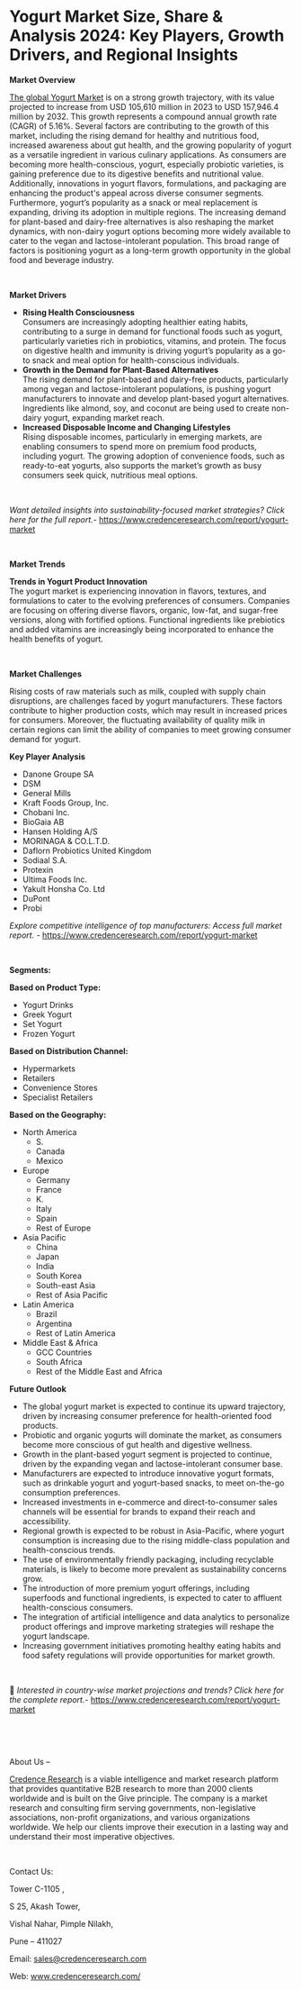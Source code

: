 # Yogurt Market Size, Share & Analysis 2024: Key Players, Growth Drivers, and Regional Insights


<p><strong>Market Overview</strong></p>
<p><a href="https://www.credenceresearch.com/report/yogurt-market">The global Yogurt Market</a> is on a strong growth trajectory, with its value projected to increase from USD 105,610 million in 2023 to USD 157,946.4 million by 2032. This growth represents a compound annual growth rate (CAGR) of 5.16%. Several factors are contributing to the growth of this market, including the rising demand for healthy and nutritious food, increased awareness about gut health, and the growing popularity of yogurt as a versatile ingredient in various culinary applications. As consumers are becoming more health-conscious, yogurt, especially probiotic varieties, is gaining preference due to its digestive benefits and nutritional value. Additionally, innovations in yogurt flavors, formulations, and packaging are enhancing the product's appeal across diverse consumer segments. Furthermore, yogurt&rsquo;s popularity as a snack or meal replacement is expanding, driving its adoption in multiple regions. The increasing demand for plant-based and dairy-free alternatives is also reshaping the market dynamics, with non-dairy yogurt options becoming more widely available to cater to the vegan and lactose-intolerant population. This broad range of factors is positioning yogurt as a long-term growth opportunity in the global food and beverage industry.</p>
<p><strong>&nbsp;</strong></p>
<p><strong>Market Drivers</strong></p>
<ul>
<li><strong>Rising Health Consciousness</strong><br /> Consumers are increasingly adopting healthier eating habits, contributing to a surge in demand for functional foods such as yogurt, particularly varieties rich in probiotics, vitamins, and protein. The focus on digestive health and immunity is driving yogurt&rsquo;s popularity as a go-to snack and meal option for health-conscious individuals.</li>
<li><strong>Growth in the Demand for Plant-Based Alternatives</strong><br /> The rising demand for plant-based and dairy-free products, particularly among vegan and lactose-intolerant populations, is pushing yogurt manufacturers to innovate and develop plant-based yogurt alternatives. Ingredients like almond, soy, and coconut are being used to create non-dairy yogurt, expanding market reach.</li>
<li><strong>Increased Disposable Income and Changing Lifestyles</strong><br /> Rising disposable incomes, particularly in emerging markets, are enabling consumers to spend more on premium food products, including yogurt. The growing adoption of convenience foods, such as ready-to-eat yogurts, also supports the market&rsquo;s growth as busy consumers seek quick, nutritious meal options.</li>
</ul>
<p><strong>&nbsp;</strong></p>
<p><em>Want detailed insights into sustainability-focused market strategies? Click here for the full report.- </em><a href="https://www.credenceresearch.com/report/yogurt-market">https://www.credenceresearch.com/report/yogurt-market</a></p>
<p>&nbsp;</p>
<p><strong>Market Trends</strong></p>
<p><strong>Trends in Yogurt Product Innovation</strong><br /> The yogurt market is experiencing innovation in flavors, textures, and formulations to cater to the evolving preferences of consumers. Companies are focusing on offering diverse flavors, organic, low-fat, and sugar-free versions, along with fortified options. Functional ingredients like prebiotics and added vitamins are increasingly being incorporated to enhance the health benefits of yogurt.</p>
<p>&nbsp;</p>
<p><strong>Market Challenges</strong></p>
<p>Rising costs of raw materials such as milk, coupled with supply chain disruptions, are challenges faced by yogurt manufacturers. These factors contribute to higher production costs, which may result in increased prices for consumers. Moreover, the fluctuating availability of quality milk in certain regions can limit the ability of companies to meet growing consumer demand for yogurt.</p>
<p><strong>Key Player Analysis</strong></p>
<ul>
<li>Danone Groupe SA</li>
<li>DSM</li>
<li>General Mills</li>
<li>Kraft Foods Group, Inc.</li>
<li>Chobani Inc.</li>
<li>BioGaia AB</li>
<li>Hansen Holding A/S</li>
<li>MORINAGA &amp; CO.L.T.D.</li>
<li>Daflorn Probiotics United Kingdom</li>
<li>Sodiaal S.A.</li>
<li>Protexin</li>
<li>Ultima Foods Inc.</li>
<li>Yakult Honsha Co. Ltd</li>
<li>DuPont</li>
<li>Probi</li>
</ul>
<p><em>Explore competitive intelligence of top manufacturers: Access full market report. - </em><a href="https://www.credenceresearch.com/report/yogurt-market">https://www.credenceresearch.com/report/yogurt-market</a></p>
<p>&nbsp;</p>
<p><strong>Segments:</strong></p>
<p><strong>Based on&nbsp;Product Type:</strong></p>
<ul>
<li>Yogurt Drinks</li>
<li>Greek Yogurt</li>
<li>Set Yogurt</li>
<li>Frozen Yogurt</li>
</ul>
<p><strong>Based on&nbsp;Distribution Channel:</strong></p>
<ul>
<li>Hypermarkets</li>
<li>Retailers</li>
<li>Convenience Stores</li>
<li>Specialist Retailers</li>
</ul>
<p><strong>Based on the Geography:</strong></p>
<ul>
<li>North America
<ul>
<li>S.</li>
<li>Canada</li>
<li>Mexico</li>
</ul>
</li>
<li>Europe
<ul>
<li>Germany</li>
<li>France</li>
<li>K.</li>
<li>Italy</li>
<li>Spain</li>
<li>Rest of Europe</li>
</ul>
</li>
<li>Asia Pacific
<ul>
<li>China</li>
<li>Japan</li>
<li>India</li>
<li>South Korea</li>
<li>South-east Asia</li>
<li>Rest of Asia Pacific</li>
</ul>
</li>
<li>Latin America
<ul>
<li>Brazil</li>
<li>Argentina</li>
<li>Rest of Latin America</li>
</ul>
</li>
<li>Middle East &amp; Africa
<ul>
<li>GCC Countries</li>
<li>South Africa</li>
<li>Rest of the Middle East and Africa</li>
</ul>
</li>
</ul>
<p><strong>Future Outlook </strong></p>
<ul>
<li>The global yogurt market is expected to continue its upward trajectory, driven by increasing consumer preference for health-oriented food products.</li>
<li>Probiotic and organic yogurts will dominate the market, as consumers become more conscious of gut health and digestive wellness.</li>
<li>Growth in the plant-based yogurt segment is projected to continue, driven by the expanding vegan and lactose-intolerant consumer base.</li>
<li>Manufacturers are expected to introduce innovative yogurt formats, such as drinkable yogurt and yogurt-based snacks, to meet on-the-go consumption preferences.</li>
<li>Increased investments in e-commerce and direct-to-consumer sales channels will be essential for brands to expand their reach and accessibility.</li>
<li>Regional growth is expected to be robust in Asia-Pacific, where yogurt consumption is increasing due to the rising middle-class population and health-conscious trends.</li>
<li>The use of environmentally friendly packaging, including recyclable materials, is likely to become more prevalent as sustainability concerns grow.</li>
<li>The introduction of more premium yogurt offerings, including superfoods and functional ingredients, is expected to cater to affluent health-conscious consumers.</li>
<li>The integration of artificial intelligence and data analytics to personalize product offerings and improve marketing strategies will reshape the yogurt landscape.</li>
<li>Increasing government initiatives promoting healthy eating habits and food safety regulations will provide opportunities for market growth.</li>
</ul>
<p>&nbsp;</p>
<p>📌 <em>Interested in country-wise market projections and trends? Click here for the complete report.- </em><a href="https://www.credenceresearch.com/report/yogurt-market">https://www.credenceresearch.com/report/yogurt-market</a></p>
<p>&nbsp;</p>
<p>&nbsp;</p>
<p>About Us &ndash;</p>
<p><a href="https://www.credenceresearch.com/">Credence Research</a> is a viable intelligence and market research platform that provides quantitative B2B research to more than 2000 clients worldwide and is built on the Give principle. The company is a market research and consulting firm serving governments, non-legislative associations, non-profit organizations, and various organizations worldwide. We help our clients improve their execution in a lasting way and understand their most imperative objectives.</p>
<p>&nbsp;</p>
<p>Contact Us:</p>
<p>Tower C-1105 ,</p>
<p>S 25, Akash Tower,</p>
<p>Vishal Nahar, Pimple Nilakh,</p>
<p>Pune &ndash; 411027</p>
<p>Email: <a href="mailto:sales@credenceresearch.com">sales@credenceresearch.com</a></p>
<p>Web: <a href="http://www.credenceresearch.com/">www.credenceresearch.com/</a></p>
